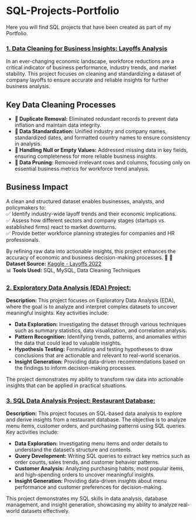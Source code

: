 # SQL-Projects-Portfolio
Here you will find SQL projects that have been created as part of my Portfolio. 


### [**1. Data Cleaning for Business Insights: Layoffs Analysis**](https://github.com/laugima/SQL-Projects-Portfolio/blob/main/PROJECT%201%20-%20Data%20Cleaning.sql)
In an ever-changing economic landscape, workforce reductions are a critical indicator of business performance, industry trends, and market stability. This project focuses on cleaning and standardizing a dataset of company layoffs to ensure accurate and reliable insights for further business analysis.

## **Key Data Cleaning Processes**  
- **🔹 Duplicate Removal:** Eliminated redundant records to prevent data inflation and maintain data integrity.  
- **🔹 Data Standardization:** Unified industry and company names, standardized dates, and formatted country names to ensure consistency in analysis.  
- **🔹 Handling Null or Empty Values:** Addressed missing data in key fields, ensuring completeness for more reliable business insights.  
- **🔹 Data Pruning:** Removed irrelevant rows and columns, focusing only on essential business metrics for workforce trend analysis.  

## **Business Impact**  
A clean and structured dataset enables businesses, analysts, and policymakers to:  
✅ Identify industry-wide layoff trends and their economic implications.  
✅ Assess how different sectors and company stages (startups vs. established firms) react to market downturns.  
✅ Provide better workforce planning strategies for companies and HR professionals.  

By refining raw data into actionable insights, this project enhances the accuracy of economic and business decision-making processes. 🚀
📌 **Dataset Source:** [Kaggle - Layoffs 2022](https://www.kaggle.com/datasets/swaptr/layoffs-2022)  
📊 **Tools Used:** SQL, MySQL, Data Cleaning Techniques  



### [2. Exploratory Data Analysis (EDA) Project:](https://github.com/laugima/SQL-Projects-Portfolio/blob/main/PROJECT%202%20-%20Exploratory%20Data%20Analysis.sql)
**Description:**
This project focuses on Exploratory Data Analysis (EDA), where the goal is to analyze and interpret complex datasets to uncover meaningful insights. Key activities include:
- **Data Exploration:** Investigating the dataset through various techniques such as summary statistics, data visualization, and correlation analysis.
- **Pattern Recognition:** Identifying trends, patterns, and anomalies within the data that could lead to valuable insights.
- **Hypothesis Testing:** Formulating and testing hypotheses to draw conclusions that are actionable and relevant to real-world scenarios.
- **Insight Generation:** Providing data-driven recommendations based on the findings to inform decision-making processes.

The project demonstrates my ability to transform raw data into actionable insights that can be applied in practical situations.


### [3. SQL Data Analysis Project: Restaurant Database:](https://github.com/laugima/SQL-Projects-Portfolio/blob/main/PROJECT%203%20-%20Restaurant%20Database%20Analysis.sql)
**Description:**
This project focuses on SQL-based data analysis to explore and derive insights from a restaurant database. The objective is to analyze menu items, customer orders, and purchasing patterns using SQL queries. Key activities include:
- **Data Exploration:** Investigating menu items and order details to understand the dataset’s structure and contents.
- **Query Development:** Writing SQL queries to extract key metrics such as order counts, sales trends, and customer behavior patterns.
- **Customer Analysis:** Analyzing purchasing habits, most popular items, and high-spending orders to uncover meaningful insights.
- **Insight Generation:** Providing data-driven insights about menu performance and customer preferences for decision-making.

This project demonstrates my SQL skills in data analysis, database management, and insight generation, showcasing my ability to analyze real-world datasets effectively.


